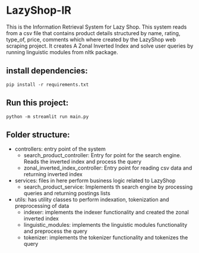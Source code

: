 # LazyShop-IR
This is the Information Retrieval System for Lazy Shop. This system reads from a csv file that contains product details
structured by name, rating, type_of, price, comments which where created by the LazyShop web scraping project. It creates
A Zonal Inverted Index and solve user queries by running linguistic modules from nltk package.

## install dependencies:
```
pip install -r requirements.txt
```

## Run this project:
```
python -m streamlit run main.py
```

## Folder structure:
- controllers: entry point of the system
  - search_product_controller: Entry for point for the search engine. Reads the inverted index and process the query
  - zonal_inverted_index_controller: Entry point for reading csv data and returning inverted index
- services: files in here perform business logic related to LazyShop
  - search_product_service: Implements th search engine by processing queries and returning postings lists
- utils: has utility classes to perform indexation, tokenization and preprocessing of data
    - indexer: implements the indexer functionality and created the zonal inverted index
    - linguistic_modules: implements the linguistic modules functionality and preprocess the query
    - tokenizer: implements the tokenizer functionality and tokenizes the query
